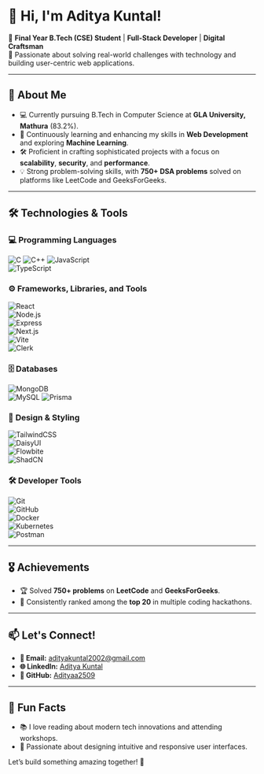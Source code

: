 # 👋 Hi, I'm Aditya Kuntal!

🌟 **Final Year B.Tech (CSE) Student** | **Full-Stack Developer** | **Digital Craftsman**  
🎯 Passionate about solving real-world challenges with technology and building user-centric web applications.  

---

## 🚀 About Me  
- 💻 Currently pursuing B.Tech in Computer Science at **GLA University, Mathura** (83.2%).  
- 🌱 Continuously learning and enhancing my skills in **Web Development** and exploring **Machine Learning**.  
- 🛠️ Proficient in crafting sophisticated projects with a focus on **scalability**, **security**, and **performance**.  
- 💡 Strong problem-solving skills, with **750+ DSA problems** solved on platforms like LeetCode and GeeksForGeeks.  

---

## 🛠️ Technologies & Tools  

### 💻 **Programming Languages**  
![C](https://img.shields.io/badge/C-%2300599C.svg?style=flat&logo=c&logoColor=white) 
![C++](https://img.shields.io/badge/C++-%2300599C.svg?style=flat&logo=c%2B%2B&logoColor=white) 
![JavaScript](https://img.shields.io/badge/JavaScript-%23323330.svg?style=flat&logo=javascript&logoColor=%23F7DF1E)  
![TypeScript](https://img.shields.io/badge/TypeScript-%23007ACC.svg?style=flat&logo=typescript&logoColor=white)

### ⚙️ **Frameworks, Libraries, and Tools**  
![React](https://img.shields.io/badge/React-%2361DAFB.svg?style=flat&logo=react&logoColor=white)  
![Node.js](https://img.shields.io/badge/Node.js-%2343853D.svg?style=flat&logo=node.js&logoColor=white)  
![Express](https://img.shields.io/badge/Express-%23000000.svg?style=flat&logo=express&logoColor=white)  
![Next.js](https://img.shields.io/badge/Next.js-%23000000.svg?style=flat&logo=next.js&logoColor=white)  
![Vite](https://img.shields.io/badge/Vite-%23646CFF.svg?style=flat&logo=vite&logoColor=white)  
![Clerk](https://img.shields.io/badge/Clerk-%23FF7F50.svg?style=flat&logo=clerk&logoColor=white)

### 🗄️ **Databases**  
![MongoDB](https://img.shields.io/badge/MongoDB-%2347A248.svg?style=flat&logo=mongodb&logoColor=white)  
![MySQL](https://img.shields.io/badge/MySQL-%2300f.svg?style=flat&logo=mysql&logoColor=white)
![Prisma](https://img.shields.io/badge/Prisma-%232D3748.svg?style=flat&logo=prisma&logoColor=white)  

### 🎨 **Design & Styling**  
![TailwindCSS](https://img.shields.io/badge/TailwindCSS-%2338B2AC.svg?style=flat&logo=tailwind-css&logoColor=white)  
![DaisyUI](https://img.shields.io/badge/DaisyUI-%23F8B7D8.svg?style=flat&logo=styled-components&logoColor=black)  
![Flowbite](https://img.shields.io/badge/Flowbite-%232F5BFF.svg?style=flat&logo=flowbite&logoColor=white)  
![ShadCN](https://img.shields.io/badge/ShadCN-%2342a5f5.svg?style=flat&logo=next.js&logoColor=white)


### 🛠️ **Developer Tools**  
![Git](https://img.shields.io/badge/Git-%23F05033.svg?style=flat&logo=git&logoColor=white)  
![GitHub](https://img.shields.io/badge/GitHub-%23181717.svg?style=flat&logo=github&logoColor=white)  
![Docker](https://img.shields.io/badge/Docker-%232496ED.svg?style=flat&logo=docker&logoColor=white)  
![Kubernetes](https://img.shields.io/badge/Kubernetes-%23326CE5.svg?style=flat&logo=kubernetes&logoColor=white)  
![Postman](https://img.shields.io/badge/Postman-%23FF6C37.svg?style=flat&logo=postman&logoColor=white)  


---

## 🎖️ Achievements  
- 🏆 Solved **750+ problems** on **LeetCode** and **GeeksForGeeks**.  
- 🥇 Consistently ranked among the **top 20** in multiple coding hackathons.  

---

## 📫 Let's Connect!  
- **📧 Email:** [adityakuntal2002@gmail.com](mailto:adityakuntal2002@gmail.com)  
- **🌐 LinkedIn:** [Aditya Kuntal](https://www.linkedin.com/in/aditya-kuntal-25sep2002/)  
- **🐙 GitHub:** [Adityaa2509](https://github.com/Adityaa2509)  

---

## 🌟 Fun Facts  
- 📚 I love reading about modern tech innovations and attending workshops.  
- 🎨 Passionate about designing intuitive and responsive user interfaces.  

Let’s build something amazing together! 🚀
